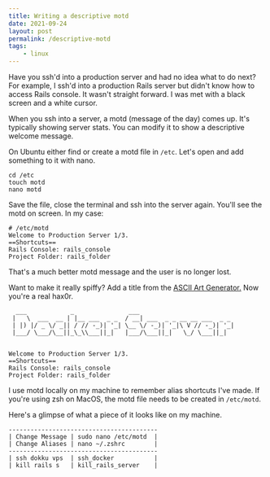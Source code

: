 ```yaml
---
title: Writing a descriptive motd
date: 2021-09-24
layout: post
permalink: /descriptive-motd
tags:
    - linux
---
```


Have you ssh'd into a production server and had no idea what to do next? 
For example, I ssh'd into a production Rails server but didn't know how to access Rails console. 
It wasn't straight forward. I was met with a black screen and a white cursor.

When you ssh into a server, a motd (message of the day) comes up. It's typically showing server stats.
You can modify it to show a descriptive welcome message.

On Ubuntu either find or create a motd file in `/etc`. Let's open and add something to it with nano.

```
cd /etc
touch motd
nano motd
```

Save the file, close the terminal and ssh into the server again. You'll see the motd on screen. In my case:

```
# /etc/motd
Welcome to Production Server 1/3.
==Shortcuts==
Rails Console: rails_console
Project Folder: rails_folder
```
That's a much better motd message and the user is no longer lost.

Want to make it really spiffy? Add a title from the [ASCII Art Generator.](https://patorjk.com/software/taag/#p=display&h=1&f=Small&t=Docker%20Server) Now you're a real hax0r.

```
  ___            _               ___
 |   \  ___  __ | |__ ___  _ _  / __| ___  _ _ __ __ ___  _ _
 | |) |/ _ \/ _|| / // -_)| '_| \__ \/ -_)| '_|\ V // -_)| '_|
 |___/ \___/\__||_\_\\___||_|   |___/\___||_|   \_/ \___||_|


Welcome to Production Server 1/3.
==Shortcuts==
Rails Console: rails_console
Project Folder: rails_folder
```

I use motd locally on my machine to remember alias shortcuts I've made. If you're using zsh on MacOS, the motd file needs to be created in `/etc/motd`.

Here's a glimpse of what a piece of it looks like on my machine.

```
-----------------------------------------
| Change Message | sudo nano /etc/motd  |
| Change Aliases | nano ~/.zshrc        |
-----------------------------------------
| ssh dokku vps  | ssh_docker           |
| kill rails s   | kill_rails_server    |
```